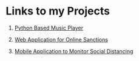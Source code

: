 # Links to my Projects

1. [Python Based Music Player](https://github.com/prathusingal/Music-Player-interface)

2. [Web Application for Online Sanctions](https://github.com/prathusingal/Online-Sanction-System)

3. [Mobile Application to Monitor Social Distancing](https://github.com/prathusingal/Break-the-chain)

